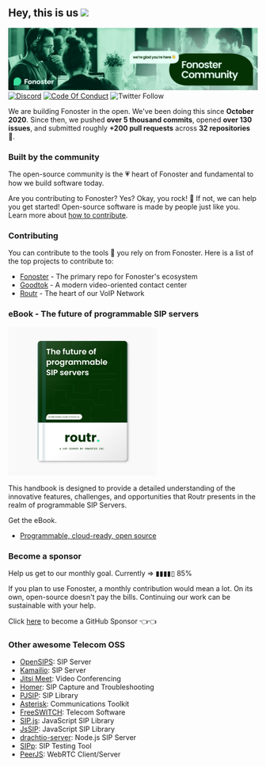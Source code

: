 ## Hey, this is us <img src="https://media.giphy.com/media/hvRJCLFzcasrR4ia7z/giphy.gif" height="32px">

<a href="https://discord.gg/mpWSRUhG7e"><img alt="Fonoster community banner" src="https://raw.githubusercontent.com/fonoster/.github/main/profile/community.png"></img></a>
[![Discord](https://img.shields.io/discord/1016419835455996076?color=5865F2&label=Discord&logo=discord&logoColor=white)](https://discord.gg/4QWgSz4hTC) <a href="https://github.com/fonoster/fonoster/blob/main/CODE_OF_CONDUCT.md"><img src="https://img.shields.io/badge/Code%20of%20Conduct-v1.0-ff69b4.svg?color=%2347b96d" alt="Code Of Conduct"></a> ![Twitter Follow](https://img.shields.io/twitter/follow/fonoster?style=social)

We are building Fonoster in the open. We've been doing this since **October 2020**. Since then, we pushed **over 5 thousand commits**, opened **over 130 issues**, and submitted roughly **+200 pull requests** across **32 repositories** 🤯.

### Built by the community

The open-source community is the 💗 heart of Fonoster and fundamental to how we build software today.

Are you contributing to Fonoster? Yes? Okay, you rock! 🎸 If not, we can help you get started! Open-source software is made by people just like you. Learn more about [how to contribute](https://opensource.guide/).

### Contributing

You can contribute to the tools 🔧 you rely on from Fonoster. Here is a list of the top projects to contribute to:

- [Fonoster](https://github.com/fonoster/fonoster) - The primary repo for Fonoster's ecosystem
- [Goodtok](https://github.com/fonoster/goodtok) - A modern video-oriented contact center
- [Routr](https://github.com/fonoster/routr) - The heart of our VoIP Network


### eBook - The future of programmable SIP servers

<a href="https://fonoster.gumroad.com/l/the-future-of-programmable-sip-servers">
<img src="https://raw.githubusercontent.com/psanders/psanders/master/book.png" width="300px"></a>

This handbook is designed to provide a detailed understanding of the innovative features, challenges, and opportunities that Routr presents in the realm of programmable SIP Servers.

Get the eBook.

* [Programmable, cloud-ready, open source](https://fonoster.gumroad.com/l/the-future-of-programmable-sip-servers)

### Become a sponsor

Help us get to our monthly goal. Currently => ▮▮▮▮▯ 85%

If you plan to use Fonoster, a monthly contribution would mean a lot. On its own, open-source doesn't pay the bills. Continuing our work can be sustainable with your help.

Click [here](https://github.com/sponsors/fonoster) to become a GitHub Sponsor  👈👈

### Other awesome Telecom OSS

- [OpenSIPS](https://opensips.org/): SIP Server
- [Kamailio](https://www.kamailio.org/): SIP Server
- [Jitsi Meet](https://jitsi.org/): Video Conferencing
- [Homer](https://sipcapture.org/): SIP Capture and Troubleshooting
- [PJSIP](https://www.pjsip.org/): SIP Library
- [Asterisk](https://www.asterisk.org/): Communications Toolkit
- [FreeSWITCH](https://freeswitch.org/): Telecom Software
- [SIP.js](https://sipjs.com/): JavaScript SIP Library
- [JsSIP](https://jssip.net/): JavaScript SIP Library
- [drachtio-server](https://davehorton.github.io/drachtio-server/): Node.js SIP Server
- [SIPp](https://sipp.sourceforge.io/): SIP Testing Tool
- [PeerJS](https://sipp.sourceforge.io/): WebRTC Client/Server


